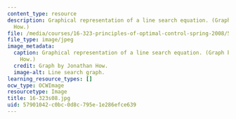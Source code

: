 ```yaml
---
content_type: resource
description: Graphical representation of a line search equation. (Graph by Jonathan
  How.)
file: /media/courses/16-323-principles-of-optimal-control-spring-2008/57901042c0bc0d8c795e1e286efce639_16-323s08.jpg
file_type: image/jpeg
image_metadata:
  caption: Graphical representation of a line search equation. (Graph by Jonathan
    How.)
  credit: Graph by Jonathan How.
  image-alt: Line search graph.
learning_resource_types: []
ocw_type: OCWImage
resourcetype: Image
title: 16-323s08.jpg
uid: 57901042-c0bc-0d8c-795e-1e286efce639
---
```

